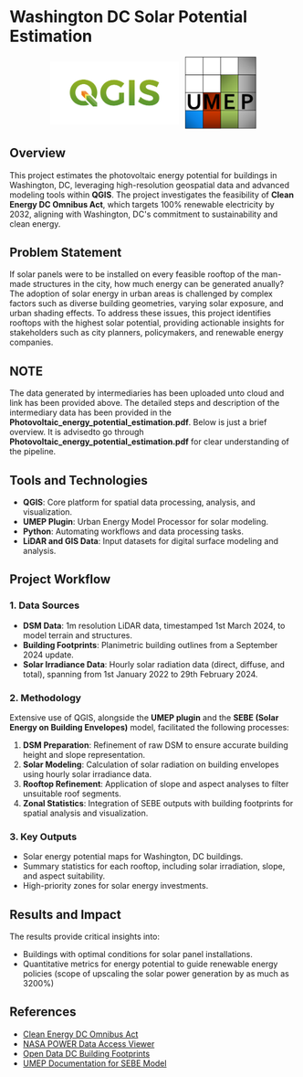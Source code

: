 # Washington DC Solar Potential Estimation


<div style="display: flex; justify-content: center; align-items: center; gap: 10px;">
  <img src="qgis-logo.png" alt="Image 1" width="45%" />
  <img src="umep-logo.png" alt="Image 2" width="25%" />
</div>

## Overview

This project estimates the photovoltaic energy potential for buildings in Washington, DC, leveraging high-resolution geospatial data and advanced modeling tools within **QGIS**. The project investigates the feasibility of **Clean Energy DC Omnibus Act**, which targets 100% renewable electricity by 2032, aligning with Washington, DC's commitment to sustainability and clean energy.

## Problem Statement

If solar panels were to be installed on every feasible rooftop of the man-made structures in the city, how much energy can be generated anually?
The adoption of solar energy in urban areas is challenged by complex factors such as diverse building geometries, varying solar exposure, and urban shading effects. To address these issues, this project identifies rooftops with the highest solar potential, providing actionable insights for stakeholders such as city planners, policymakers, and renewable energy companies.

## NOTE  
The data generated by intermediaries has been uploaded unto cloud and link has been provided above. The detailed steps and description of the intermediary data has been provided in the **Photovoltaic_energy_potential_estimation.pdf**. Below is just a brief overview. It is advisedto go through **Photovoltaic_energy_potential_estimation.pdf** for clear understanding of the pipeline. 

## Tools and Technologies
- **QGIS**: Core platform for spatial data processing, analysis, and visualization.
- **UMEP Plugin**: Urban Energy Model Processor for solar modeling.
- **Python**: Automating workflows and data processing tasks.
- **LiDAR and GIS Data**: Input datasets for digital surface modeling and analysis.

## Project Workflow

### 1. Data Sources
- **DSM Data**: 1m resolution LiDAR data, timestamped 1st March 2024, to model terrain and structures.
- **Building Footprints**: Planimetric building outlines from a September 2024 update.
- **Solar Irradiance Data**: Hourly solar radiation data (direct, diffuse, and total), spanning from 1st January 2022 to 29th February 2024.

### 2. Methodology
Extensive use of QGIS, alongside the **UMEP plugin** and the **SEBE (Solar Energy on Building Envelopes)** model, facilitated the following processes:
1. **DSM Preparation**: Refinement of raw DSM to ensure accurate building height and slope representation.
2. **Solar Modeling**: Calculation of solar radiation on building envelopes using hourly solar irradiance data.
3. **Rooftop Refinement**: Application of slope and aspect analyses to filter unsuitable roof segments.
4. **Zonal Statistics**: Integration of SEBE outputs with building footprints for spatial analysis and visualization.

### 3. Key Outputs
- Solar energy potential maps for Washington, DC buildings.
- Summary statistics for each rooftop, including solar irradiation, slope, and aspect suitability.
- High-priority zones for solar energy investments.

## Results and Impact
The results provide critical insights into:
- Buildings with optimal conditions for solar panel installations.
- Quantitative metrics for energy potential to guide renewable energy policies (scope of upscaling the solar power generation by as much as 3200%)


## References
- [Clean Energy DC Omnibus Act](https://doee.dc.gov/service/clean-energy-dc-omnibus-amendment-act)
- [NASA POWER Data Access Viewer](https://power.larc.nasa.gov/data-access-viewer/)
- [Open Data DC Building Footprints](https://opendata.dc.gov/datasets/a657b34942564aa8b06f293cb0934cbd_1/explore?location=38.893194,-77.019147,10.50)
- [UMEP Documentation for SEBE Model](https://umep-docs.readthedocs.io/en/latest/processor/Solar%20Radiation%20Solar%20Energy%20on%20Building%20Envelopes%20(SEBE).html)
